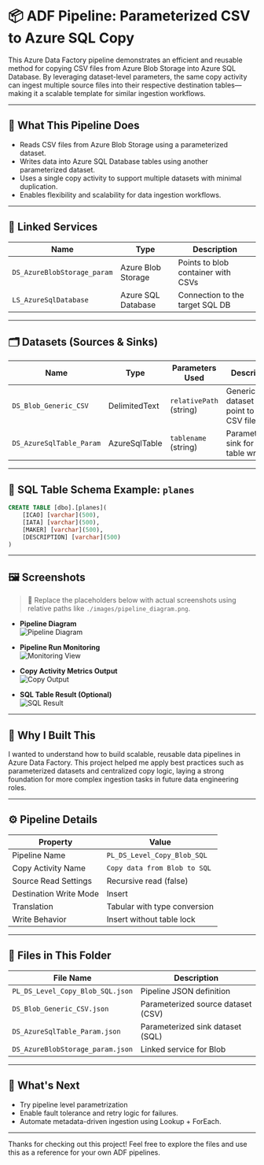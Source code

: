 # 📦 ADF Pipeline: Parameterized CSV to Azure SQL Copy

This Azure Data Factory pipeline demonstrates an efficient and reusable method for copying CSV files from Azure Blob Storage into Azure SQL Database. By leveraging dataset-level parameters, the same copy activity can ingest multiple source files into their respective destination tables—making it a scalable template for similar ingestion workflows.

---

## 🚀 What This Pipeline Does

- Reads CSV files from Azure Blob Storage using a parameterized dataset.
- Writes data into Azure SQL Database tables using another parameterized dataset.
- Uses a single copy activity to support multiple datasets with minimal duplication.
- Enables flexibility and scalability for data ingestion workflows.

---

## 🔗 Linked Services

| Name                      | Type                | Description                         |
|---------------------------|---------------------|-------------------------------------|
| `DS_AzureBlobStorage_param` | Azure Blob Storage  | Points to blob container with CSVs  |
| `LS_AzureSqlDatabase`     | Azure SQL Database  | Connection to the target SQL DB     |

---

## 🗂️ Datasets (Sources & Sinks)

| Name                    | Type            | Parameters Used         | Description                              |
|-------------------------|-----------------|--------------------------|------------------------------------------|
| `DS_Blob_Generic_CSV`   | DelimitedText   | `relativePath` (string)  | Generic dataset to point to any CSV file |
| `DS_AzureSqlTable_Param`| AzureSqlTable   | `tablename` (string)     | Parameterized sink for SQL table writes  |

---

## 🧱 SQL Table Schema Example: `planes`

```sql
CREATE TABLE [dbo].[planes](
	[ICAO] [varchar](500),
	[IATA] [varchar](500),
	[MAKER] [varchar](500),
	[DESCRIPTION] [varchar](500)
)
```

---

## 🖼️ Screenshots

> 📌 Replace the placeholders below with actual screenshots using relative paths like `./images/pipeline_diagram.png`.

- **Pipeline Diagram**  
  ![Pipeline Diagram](./screenshot_pipeline_diagram.png)

- **Pipeline Run Monitoring**  
  ![Monitoring View](./screenshot_pipeline_monitoring.png)

- **Copy Activity Metrics Output**  
  ![Copy Output](./screenshot_copy_activity_output.png)

- **SQL Table Result (Optional)**  
  ![SQL Result](./screenshot_sql_query_result.png)

---

## 🎯 Why I Built This

I wanted to understand how to build scalable, reusable data pipelines in Azure Data Factory. This project helped me apply best practices such as parameterized datasets and centralized copy logic, laying a strong foundation for more complex ingestion tasks in future data engineering roles.

---

## ⚙️ Pipeline Details

| Property                  | Value                            |
|---------------------------|----------------------------------|
| Pipeline Name             | `PL_DS_Level_Copy_Blob_SQL`      |
| Copy Activity Name        | `Copy data from Blob to SQL`     |
| Source Read Settings      | Recursive read (false)           |
| Destination Write Mode    | Insert                           |
| Translation               | Tabular with type conversion     |
| Write Behavior            | Insert without table lock        |

---

## 📁 Files in This Folder

| File Name                        | Description                                      |
|----------------------------------|--------------------------------------------------|
| `PL_DS_Level_Copy_Blob_SQL.json`| Pipeline JSON definition                         |
| `DS_Blob_Generic_CSV.json`      | Parameterized source dataset (CSV)               |
| `DS_AzureSqlTable_Param.json`   | Parameterized sink dataset (SQL)                 |
| `DS_AzureBlobStorage_param.json`| Linked service for Blob                          |

---

## 🔧 What's Next

- Try pipeline level parametrization
- Enable fault tolerance and retry logic for failures.
- Automate metadata-driven ingestion using Lookup + ForEach.

---

Thanks for checking out this project! Feel free to explore the files and use this as a reference for your own ADF pipelines.